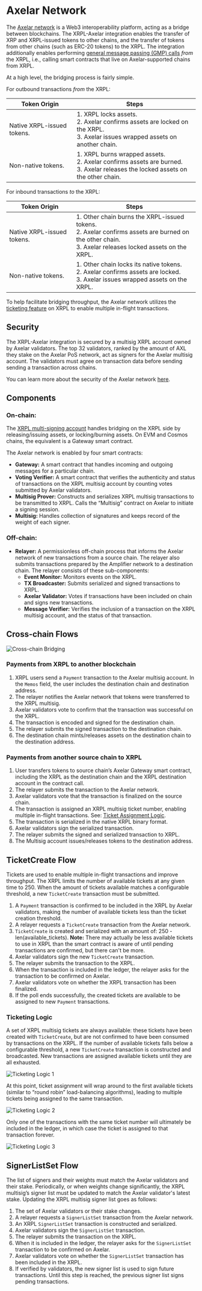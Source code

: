 # Axelar Network

The [Axelar network](https://www.axelar.network/) is a Web3 interoperability platform, acting as a bridge between blockchains. The XRPL-Axelar integration enables the transfer of XRP and XRPL-issued tokens to other chains, and the transfer of tokens from other chains (such as ERC-20 tokens) to the XRPL. The integration additionally enables performing [general message passing (GMP) calls](https://www.axelar.network/blog/general-message-passing-and-how-can-it-change-web3) *from* the XRPL, i.e., calling smart contracts that live on Axelar-supported chains from XRPL.

At a high level, the bridging process is fairly simple.

For outbound transactions _from_ the XRPL:

| Token Origin | Steps |
|--------------|-------|
| Native XRPL-issued tokens. | 1. XRPL locks assets.<br>2. Axelar confirms assets are locked on the XRPL.<br>3. Axelar issues wrapped assets on another chain. |
| Non-native tokens. | 1. XRPL burns wrapped assets.<br>2. Axelar confirms assets are burned.<br>3. Axelar releases the locked assets on the other chain. |


For inbound transactions _to_ the XRPL:

| Token Origin | Steps |
|--------------|-------|
| Native XRPL-issued tokens. | 1. Other chain burns the XRPL-issued tokens.<br>2. Axelar confirms assets are burned on the other chain.<br>3. Axelar releases locked assets on the XRPL. |
| Non-native tokens. | 1. Other chain locks its native tokens.<br>2. Axelar confirms assets are locked.<br>3. Axelar issues wrapped assets on the XRPL. |

To help facilitate bridging throughput, the Axelar network utilizes the [ticketing feature](https://xrpl.org/docs/references/protocol/ledger-data/ledger-entry-types/ticket/) on XRPL to enable multiple in-flight transactions.


## Security

The XRPL-Axelar integration is secured by a multisig XRPL account owned by Axelar validators. The top 32 validators, ranked by the amount of AXL they stake on the Axelar PoS network, act as signers for the Axelar multisig account. The validators must agree on transaction data before sending sending a transaction across chains.

You can learn more about the security of the Axelar network [here](https://www.axelar.network/blog/security-at-axelar-core).


## Components

### On-chain:

The [XRPL multi-signing account](https://xrpl.org/docs/tutorials/how-tos/manage-account-settings/set-up-multi-signing) handles bridging on the XRPL side by releasing/issuing assets, or locking/burning assets. On EVM and Cosmos chains, the equivalent is a Gateway smart contract.

The Axelar network is enabled by four smart contracts:

- **Gateway:** A smart contract that handles incoming and outgoing messages for a particular chain.
- **Voting Verifier:** A smart contract that verifies the authenticity and status of transactions on the XRPL multisig account by counting votes submitted by Axelar validators.
- **Multisig Prover:** Constructs and serializes XRPL multisig transactions to be transmitted to XRPL. Calls the “Multisig” contract on Axelar to initiate a signing session.
- **Multisig:** Handles collection of signatures and keeps record of the weight of each signer.

### Off-chain:

- **Relayer:** A permissionless off-chain process that informs the Axelar network of new transactions from a source chain. The relayer also submits transactions prepared by the Amplifier network to a destination chain. The relayer consists of these sub-components:
    - **Event Monitor:** Monitors events on the XRPL.
    - **TX Broadcaster:** Submits serialized and signed transactions to XRPL.
    - **Axelar Validator:** Votes if transactions have been included on chain and signs new transactions.
    - **Message Verifier:** Verifies the inclusion of a transaction on the XRPL multisig account, and the status of that transaction.


## Cross-chain Flows

![Cross-chain Bridging](../../images/axelar-bridging.png)

### Payments from XRPL to another blockchain

1. XRPL users send a `Payment` transaction to the Axelar multisig account. In the `Memos` field, the user includes the destination chain and destination address.
2. The relayer notifies the Axelar network that tokens were transferred to the XRPL multisig.
3. Axelar validators vote to confirm that the transaction was successful on the XRPL.
4. The transaction is encoded and signed for the destination chain.
5. The relayer submits the signed transaction to the destination chain.
6. The destination chain mints/releases assets on the destination chain to the destination address.


### Payments from another source chain to XRPL

1. User transfers tokens to source chain’s Axelar Gateway smart contract, including the XRPL as the destination chain and the XRPL destination account in the contract call.
2. The relayer submits the transaction to the Axelar network.
3. Axelar validators vote that the transaction is finalized on the source chain.
4. The transaction is assigned an XRPL multisig ticket number, enabling multiple in-flight transactions. See: [Ticket Assignment Logic](#ticketing-logic).
5. The transaction is serialized in the native XRPL binary format.
6. Axelar validators sign the serialized transaction.
7. The relayer submits the signed and serialized transaction to XRPL.
8. The Multisig account issues/releases tokens to the destination address.


## TicketCreate Flow

Tickets are used to enable multiple in-flight transactions and improve throughput. The XRPL limits the number of available tickets at any given time to 250. When the amount of tickets available matches a configurable threshold, a new `TicketCreate` transaction must be submitted.

1. A `Payment` transaction is confirmed to be included in the XRPL by Axelar validators, making the number of available tickets less than the ticket creation threshold.
2. A relayer requests a `TicketCreate` transaction from the Axelar network.
3. `TicketCreate` is created and serialized with an amount of: 250 - len(available_tickets).
    **Note:** There may actually be less available tickets to use in XRPL than the smart contract is aware of until pending transactions are confirmed, but there can't be more.
4. Axelar validators sign the new `TicketCreate` transaction.
5. The relayer submits the transaction to the XRPL.
6. When the transaction is included in the ledger, the relayer asks for the transaction to be confirmed on Axelar.
7. Axelar validators vote on whether the XRPL transaction has been finalized.
8. If the poll ends successfully, the created tickets are available to be assigned to new `Payment` transactions.


### Ticketing Logic

A set of XRPL multisig tickets are always available: these tickets have been created with `TicketCreate`, but are not confirmed to have been consumed by transactions on the XRPL. If the number of available tickets falls below a configurable threshold, a new `TicketCreate` transaction is constructed and broadcasted. New transactions are assigned available tickets until they are all exhausted.

![Ticketing Logic 1](../../images/axelar-ticket-1.png)

At this point, ticket assignment will wrap around to the first available tickets (similar to “round robin” load-balancing algorithms), leading to multiple tickets being assigned to the same transaction.

![Ticketing Logic 2](../../images/axelar-ticket-2.png)

Only one of the transactions with the same ticket number will ultimately be included in the ledger, in which case the ticket is assigned to that transaction forever.

![Ticketing Logic 3](../../images/axelar-ticket-3.png)


## SignerListSet Flow

The list of signers and their weights must match the Axelar validators and their stake. Periodically, or when weights change significantly, the XRPL multisig’s signer list must be updated to match the Axelar validator's latest stake. Updating the XRPL multisig signer list goes as follows:

1. The set of Axelar validators or their stake changes.
2. A relayer requests a `SignerListSet` transaction from the Axelar network.
3. An XRPL `SignerListSet` transaction is constructed and serialized.
4. Axelar validators sign the `SignerListSet` transaction.
5. The relayer submits the transaction on the XRPL.
6. When it is included in the ledger, the relayer asks for the `SignerListSet` transaction to be confirmed on Axelar.
7. Axelar validators vote on whether the `SignerListSet` transaction has been included in the XRPL.
8. If verified by validators, the new signer list is used to sign future transactions. Until this step is reached, the previous signer list signs pending transactions.

